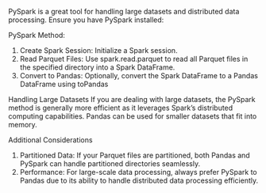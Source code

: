 PySpark is a great tool for handling large datasets and distributed data processing. Ensure you have PySpark installed:




PySpark Method:

1. Create Spark Session: Initialize a Spark session.
2. Read Parquet Files: Use spark.read.parquet to read all Parquet files in the specified directory into a Spark DataFrame.
3. Convert to Pandas: Optionally, convert the Spark DataFrame to a Pandas DataFrame using toPandas

Handling Large Datasets
If you are dealing with large datasets, the PySpark method is generally more efficient as it leverages Spark’s distributed computing capabilities. Pandas can be used for smaller datasets that fit into memory.

Additional Considerations
1. Partitioned Data: If your Parquet files are partitioned, both Pandas and PySpark can handle partitioned directories seamlessly.
2. Performance: For large-scale data processing, always prefer PySpark to Pandas due to its ability to handle distributed data processing efficiently.